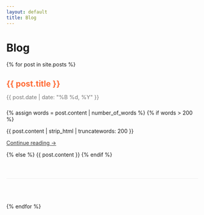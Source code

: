 ```yaml
---
layout: default
title: Blog
---
```


# Blog

{% for post in site.posts %}
<article style="margin-bottom: 4rem; border-bottom: 1px solid #eee; padding-bottom: 2.5rem;">
  <h2 style="margin-bottom: 0.5rem;">
    <a href="{{ post.url | relative_url }}" style="color: #ff6b35; text-decoration: none;">
      {{ post.title }}
    </a>
  </h2>
  <p style="font-size: 0.9rem; color: #777; margin-bottom: 1.5rem;">
    {{ post.date | date: "%B %d, %Y" }}
  </p>

  {% assign words = post.content | number_of_words %}
  {% if words > 200 %}
    <p>{{ post.content | strip_html | truncatewords: 200 }}</p>
    <p><a href="{{ post.url | relative_url }}" style="text-decoration: underline; color: #333;">Continue reading →</a></p>
  {% else %}
    {{ post.content }}
  {% endif %}
</article>
{% endfor %}
